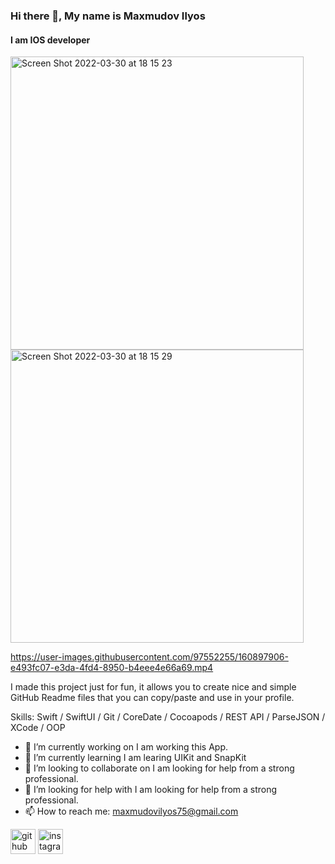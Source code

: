 ### Hi there 👋, My name is Maxmudov Ilyos
#### I am IOS developer

<img width="469" alt="Screen Shot 2022-03-30 at 18 15 23" src="https://user-images.githubusercontent.com/97552255/160897841-47bd874d-b37d-4e13-9141-bc3b716c1dab.png"><img width="469" alt="Screen Shot 2022-03-30 at 18 15 29" src="https://user-images.githubusercontent.com/97552255/160897870-c1d729ca-2041-430e-bd1e-a280fccc7a62.png">

https://user-images.githubusercontent.com/97552255/160897906-e493fc07-e3da-4fd4-8950-b4eee4e66a69.mp4


I made this project just for fun, it allows you to create nice and simple GitHub Readme files that you can copy/paste and use in your profile.

Skills: Swift / SwiftUI / Git / CoreDate / Cocoapods / REST API / ParseJSON / XCode / OOP

- 🔭 I’m currently working on I am working this App. 
- 🌱 I’m currently learning I am learing UIKit and SnapKit 
- 👯 I’m looking to collaborate on I am looking for help from a strong professional. 
- 🤔 I’m looking for help with I am looking for help from a strong professional. 
- 📫 How to reach me: maxmudovilyos75@gmail.com 


[<img src='https://cdn.jsdelivr.net/npm/simple-icons@3.0.1/icons/github.svg' alt='github' height='40'>](https://github.com/https://github.com/iMtRo)  [<img src='https://cdn.jsdelivr.net/npm/simple-icons@3.0.1/icons/instagram.svg' alt='instagram' height='40'>](https://www.instagram.com/https://www.instagram.com/maxmudov.ilyos.13//)  

